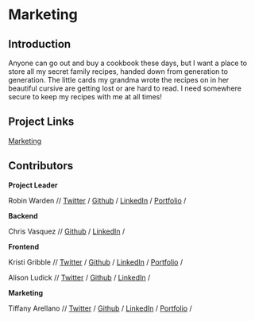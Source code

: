 # Marketing

## Introduction
Anyone can go out and buy a cookbook these days, but I want a place to store all my secret family recipes, handed down from generation to generation. The little cards my grandma wrote the recipes on in her beautiful cursive are getting lost or are hard to read. I need somewhere secure to keep my recipes with me at all times!

## Project Links
[Marketing](https://secret-family-recipes-cookbook-6.github.io/Marketing/index.html)

## Contributors

**Project Leader**

Robin Warden  //
[Twitter](https://twitter.com/Code4Blessings) /
[Github](https://github.com/Code4Blessings) /
[LinkedIn](https://www.linkedin.com/in/robin-warden-7126b054/) /
[Portfolio](https://code4blessings.github.io/RobinWarden_Portfolio/) /

**Backend**

Chris Vasquez //
[Github](https://gitHub.com/chrvasq) /
[LinkedIn](https://linkedin.com/in/chrvasq) /

**Frontend**

Kristi Gribble //
[Twitter](https://twitter.com/GribbleKristi) /
[Github](https://github.com/Rrawla2) /
[LinkedIn](https://www.linkedin.com/in/kristi-gribble) /
[Portfolio](https://rrawla2.github.io) /

Alison Ludick //
[Twitter](https://twitter.com/alisonludick) /
[Github](https://github.com/alisonludick) /
[LinkedIn](https://www.linkedin.com/in/alisonludick) /

**Marketing**

Tiffany Arellano //
[Twitter](https://twitter.com/yiirano) /
[Github](https://github.com/yirano) /
[LinkedIn](https://www.linkedin.com/in/yt-arellano) /
[Portfolio](https://yirano.dev) /